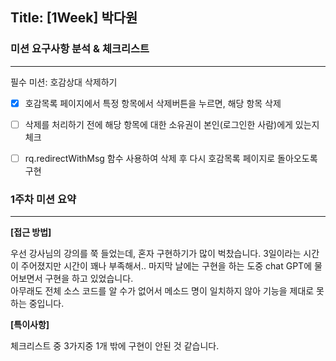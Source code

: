 ## Title: [1Week] 박다원

### 미션 요구사항 분석 & 체크리스트

---
필수 미션: 호감상대 삭제하기

- [x] 호감목록 페이지에서 특정 항목에서 삭제버튼을 누르면, 해당 항목 삭제
- [ ] 삭제를 처리하기 전에 해당 항목에 대한 소유권이 본인(로그인한 사람)에게 있는지 체크
- [ ] rq.redirectWithMsg 함수 사용하여 삭제 후 다시 호감목록 페이지로 돌아오도록 구현


### 1주차 미션 요약

---

**[접근 방법]**

우선 강사님의 강의를 쭉 들었는데, 혼자 구현하기가 많이 벅찼습니다.
3일이라는 시간이 주어졌지만 시간이 꽤나 부족해서.. 마지막 날에는 구현을 하는 도중 chat GPT에 물어보면서 구현을 하고 있었습니다.\
아무래도 전체 소스 코드를 알 수가 없어서 메소드 명이 일치하지 않아 기능을 제대로 못하는 중입니다.



**[특이사항]**

체크리스트 중 3가지중 1개 밖에 구현이 안된 것 같습니다.